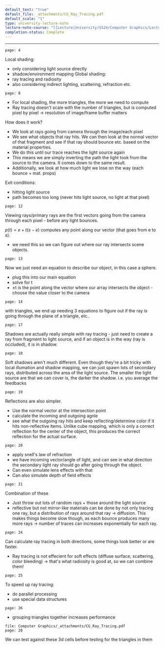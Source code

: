 ```yaml
---
default_text: "true"
default_file: _attachments/CG_Ray_Tracing.pdf
default_scale: "1"
type: university-lecture-note
lecture-note-course: "[[Lecture|University/SS24/Computer Graphics/Lecture]]"
completion-status: Complete
---
```

---
```slide-note 
page: 4
```
Local shading: 
- only considering light source directly
- shadow/environment mapping
Global shading:
- ray tracing and radiosity
- also considering indirect lighting, scattering, refraction etc.
```slide-note
page: 8
```
- For local shading, the more triangles, the more we need to compute
- Ray tracing doesn't scale with the number of triangles, but is computed pixel by pixel -> resolution of image/frame buffer matters

How does it work?
- We look at rays going from camera through the image/each pixel
- We see what objects that ray hits. We can then look at the normal vector of that fragment and see if that ray should bounce etc. based on the material properties. 
- We do this until our trace reaches the light source again
- This means we are simply inverting the path the light took from the source to the camera. It comes down to the same result.
- Additionally, we look at how much light we lose on the way (each bounce + mat. props)

Exit conditions:
- hitting light source
- path becomes too long (never hits light source, no light at that pixel)

```slide-note
page: 12
```
Viewing rays/primary rays are the first vectors going from the camera through each pixel - before any light bounces.

$p(t)=e+t(s-e)$ computes any point along our vector (that goes from e to s).
- we need this so we can figure out where our ray intersects scene objects.


```slide-note
page: 13
```
Now we just need an equation to describe our object, in this case a sphere. 
- plug this into our main equation
- solve for t
- $\pm$t is the point along the vector where our array intersects the object - choose the value closer to the camera
```slide-note
page: 14
```
with triangles, we end up needing 3 equations to figure out if the ray is going through the plane of a triangle, etc..
```slide-note
page: 17
```
Shadows are actually really simple with ray tracing - just need to create a ray from fragment to light source, and if an object is in the way (ray is occluded), it is in shadow.
```slide-note
page: 18
```
Soft shadows aren't much different. Even though they're a bit tricky with local illumation and shadow mapping, we can just spawn lots of secondary rays, distributed across the area of the light source. The smaller the light source are that we can cover is, the darker the shadow.
i.e. you average the feedbacks
```slide-note
page: 19
```
Reflections are also simpler.
- Use the normal vector at the intersection point
- calculate the incoming and outgoing agnle
- see what the outgoing ray hits and keep reflecting/determine color if it hits non-reflective items.
Unlike cube mapping, which is only a correct reflection for the center of the object, this produces the correct reflection for the actual surface.
```slide-note
page: 20
```
- apply snell's law of refraction
- we have incoming vector/angle of light, and can see in what direction the secondary light ray should go after going through the object.
- Can even simulate lens effects with that
- Can also simulate depth of field effects
```slide-note
page: 21
```
Combination of these
- Just throw out lots of random rays + those around the light source
- reflective but not mirror-like materials can be done by not only tracing one ray, but a distribution of rays around that ray -> diffusion.
This makes things become slow though, as each bounce produces many more rays -> number of traces can increases exponentially for each ray.
```slide-note
page: 24
```
Can calculate ray tracing in both directions, some things look better or are faster.
- Ray tracing is not effecient for soft effects (diffuse surface, scattering, color bleeding)
  -> that's what radiosity is good at, so we can combine them!
```slide-note
page: 25
```
To speed up ray tracing:
- do parallel processing
- use special data structures
```slide-note
page: 26
```
- grouping triangles together increases performance

```slide-note
file: Computer Graphics/_attachments/CG_Ray_Tracing.pdf
page: 28
```
We can test against these 3d cells before testing for the triangles in them
